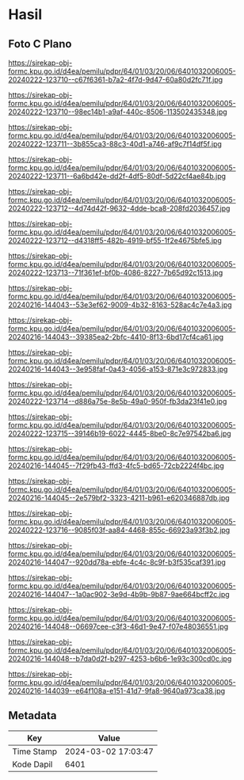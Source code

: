 # Hasil

## Foto C Plano

https://sirekap-obj-formc.kpu.go.id/d4ea/pemilu/pdpr/64/01/03/20/06/6401032006005-20240222-123710--c67f6361-b7a2-4f7d-9d47-60a80d2fc71f.jpg

https://sirekap-obj-formc.kpu.go.id/d4ea/pemilu/pdpr/64/01/03/20/06/6401032006005-20240222-123710--98ec14b1-a9af-440c-8506-113502435348.jpg

https://sirekap-obj-formc.kpu.go.id/d4ea/pemilu/pdpr/64/01/03/20/06/6401032006005-20240222-123711--3b855ca3-88c3-40d1-a746-af9c7f14df5f.jpg

https://sirekap-obj-formc.kpu.go.id/d4ea/pemilu/pdpr/64/01/03/20/06/6401032006005-20240222-123711--6a6bd42e-dd2f-4df5-80df-5d22cf4ae84b.jpg

https://sirekap-obj-formc.kpu.go.id/d4ea/pemilu/pdpr/64/01/03/20/06/6401032006005-20240222-123712--4d74d42f-9632-4dde-bca8-208fd2036457.jpg

https://sirekap-obj-formc.kpu.go.id/d4ea/pemilu/pdpr/64/01/03/20/06/6401032006005-20240222-123712--d4318ff5-482b-4919-bf55-1f2e4675bfe5.jpg

https://sirekap-obj-formc.kpu.go.id/d4ea/pemilu/pdpr/64/01/03/20/06/6401032006005-20240222-123713--71f361ef-bf0b-4086-8227-7b65d92c1513.jpg

https://sirekap-obj-formc.kpu.go.id/d4ea/pemilu/pdpr/64/01/03/20/06/6401032006005-20240216-144043--53e3ef62-9009-4b32-8163-528ac4c7e4a3.jpg

https://sirekap-obj-formc.kpu.go.id/d4ea/pemilu/pdpr/64/01/03/20/06/6401032006005-20240216-144043--39385ea2-2bfc-4410-8f13-6bd17cf4ca61.jpg

https://sirekap-obj-formc.kpu.go.id/d4ea/pemilu/pdpr/64/01/03/20/06/6401032006005-20240216-144043--3e958faf-0a43-4056-a153-871e3c972833.jpg

https://sirekap-obj-formc.kpu.go.id/d4ea/pemilu/pdpr/64/01/03/20/06/6401032006005-20240222-123714--d886a75e-8e5b-49a0-950f-fb3da23f41e0.jpg

https://sirekap-obj-formc.kpu.go.id/d4ea/pemilu/pdpr/64/01/03/20/06/6401032006005-20240222-123715--39146b19-6022-4445-8be0-8c7e97542ba6.jpg

https://sirekap-obj-formc.kpu.go.id/d4ea/pemilu/pdpr/64/01/03/20/06/6401032006005-20240216-144045--7f29fb43-ffd3-4fc5-bd65-72cb2224f4bc.jpg

https://sirekap-obj-formc.kpu.go.id/d4ea/pemilu/pdpr/64/01/03/20/06/6401032006005-20240216-144045--2e579bf2-3323-4211-b961-e620346887db.jpg

https://sirekap-obj-formc.kpu.go.id/d4ea/pemilu/pdpr/64/01/03/20/06/6401032006005-20240222-123716--9085f03f-aa84-4468-855c-66923a93f3b2.jpg

https://sirekap-obj-formc.kpu.go.id/d4ea/pemilu/pdpr/64/01/03/20/06/6401032006005-20240216-144047--920dd78a-ebfe-4c4c-8c9f-b3f535caf391.jpg

https://sirekap-obj-formc.kpu.go.id/d4ea/pemilu/pdpr/64/01/03/20/06/6401032006005-20240216-144047--1a0ac902-3e9d-4b9b-9b87-9ae664bcff2c.jpg

https://sirekap-obj-formc.kpu.go.id/d4ea/pemilu/pdpr/64/01/03/20/06/6401032006005-20240216-144048--06697cee-c3f3-46d1-9e47-f07e48036551.jpg

https://sirekap-obj-formc.kpu.go.id/d4ea/pemilu/pdpr/64/01/03/20/06/6401032006005-20240216-144048--b7da0d2f-b297-4253-b6b6-1e93c300cd0c.jpg

https://sirekap-obj-formc.kpu.go.id/d4ea/pemilu/pdpr/64/01/03/20/06/6401032006005-20240216-144039--e64f108a-e151-41d7-9fa8-9640a973ca38.jpg


## Metadata

| Key        | Value               |
| ---------- | ------------------- |
| Time Stamp | 2024-03-02 17:03:47 |
| Kode Dapil | 6401                |



